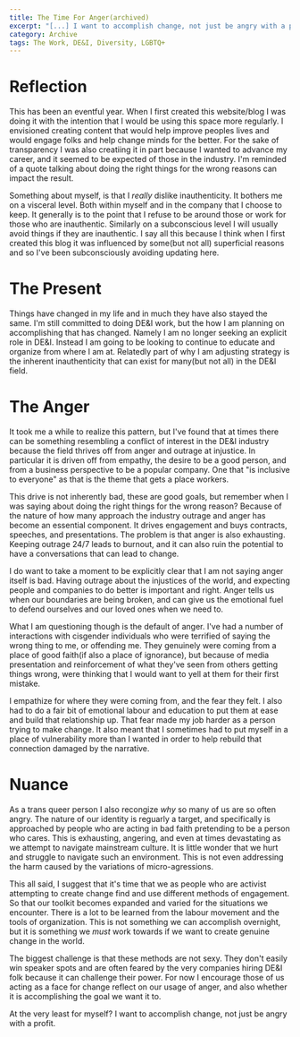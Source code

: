 ```yaml
---
title: The Time For Anger(archived) 
excerpt: "[...] I want to accomplish change, not just be angry with a profit. "
category: Archive
tags: The Work, DE&I, Diversity, LGBTQ+
---
```


# Reflection
This has been an eventful year. When I first created this website/blog I was doing it with the intention that 
I would be using this space more regularly. I envisioned creating content that would help improve peoples lives
and would engage folks and help change minds for the better. For the sake of transparency I was also creatiing it
in part because I wanted to advance my career, and it seemed to be expected of those in the industry. I'm reminded
of a quote talking about doing the right things for the wrong reasons can impact the result. 

Something about myself, is that I _really_ dislike inauthenticity. It bothers me on a visceral level. Both within myself
and in the company that I choose to keep. It generally is to the point that I refuse to be around those or work for 
those who are inauthentic. Similarly on a subconscious level I will usually avoid things if they are inauthentic. 
I say all this because I think when I first created this blog it was influenced by some(but not all) superficial 
reasons and so I've been subconsciously avoiding updating here. 

# The Present
Things have changed in my life and in much they have also stayed the same. I'm still committed to doing DE&I work, 
but the how I am planning on accomplishing that has changed. Namely I am no longer seeking an explicit role in DE&I.
Instead I am going to be looking to continue to educate and organize from where I am at. Relatedly part of why I am 
adjusting strategy is the inherent inauthenticity that can exist for many(but not all) in the DE&I field. 

# The Anger
It took me a while to realize this pattern, but I've found that at times there can be something resembling a 
conflict of interest in the DE&I industry because the field thrives off from anger and outrage at injustice. In
particular it is driven off from empathy, the desire to be a good person, and from a business perspective to be
a popular company. One that "is inclusive to everyone" as that is the theme that gets a place workers. 

This drive is not inherently bad, these are good goals, but remember when I was saying about doing the right things
for the wrong reason? Because of the nature of how many approach the industry outrage and anger has become
an essential component. It drives engagement and buys contracts, speeches, and presentations. The problem is
that anger is also exhausting. Keeping outrage 24/7 leads to burnout, and it can also ruin the potential to 
have a conversations that can lead to change. 

I do want to take a moment to be explicitly clear that I am not saying anger itself is bad. Having outrage 
about the injustices of the world, and expecting people and companies to do better is important and right.
Anger tells us when our boundaries are being broken, and can give us the emotional fuel to defend ourselves
and our loved ones when we need to. 

What I am questioning though is the default of anger. I've had a number of interactions with cisgender
individuals who were terrified of saying the wrong thing to me, or offending me. They genuinely were coming from 
a place of good faith(if also a place of ignorance), but because of media presentation and reinforcement of
what they've seen from others getting things wrong, were thinking that I would want to yell at them for their 
first mistake. 

I empathize for where they were coming from, and the fear they felt. I also had to do a fair bit of emotional
labour and education to put them at ease and build that relationship up. That fear made my job harder as a person trying
to make change. It also meant that I sometimes had to put myself in a place of vulnerability more than I wanted
in order to help rebuild that connection damaged by the narrative. 

# Nuance
As a trans queer person I also recongize _why_ so many of us are so often angry. The nature of our identity
is reguarly a target, and specifically is approached by people who are acting in bad faith pretending to be
a person who cares. This is exhausting, angering, and even at times devastating as we attempt to navigate 
mainstream culture. It is little wonder that we hurt and struggle to navigate such an environment. This 
is not even addressing the harm caused by the variations of micro-agressions. 

This all said, I suggest that it's time that we as people who are activist attempting to create change 
find and use different methods of engagement. So that our toolkit becomes expanded and varied for the
situations we encounter. There is a lot to be learned from the labour movement and the tools
of organization. This is not something we can accomplish overnight, but it is something we _must_
work towards if we want to create genuine change in the world. 

The biggest challenge is that these methods are not sexy. They don't easily win speaker spots
and are often feared by the very companies hiring DE&I folk because it can challenge their 
power. For now I encourage those of us acting as a face for change reflect on our usage of 
anger, and also whether it is accomplishing the goal we want it to. 

At the very least for myself? I want to accomplish change, not just be angry with a profit. 